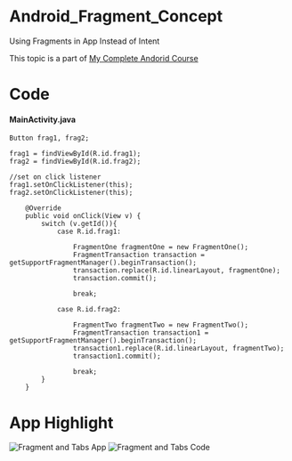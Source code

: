 # Android_Fragment_Concept
Using Fragments in App Instead of Intent

This topic is a part of [My Complete Andorid Course](https://github.com/ananddasani/Android_Apps)

# Code

#### MainActivity.java
```
Button frag1, frag2;

frag1 = findViewById(R.id.frag1);
frag2 = findViewById(R.id.frag2);

//set on click listener
frag1.setOnClickListener(this);
frag2.setOnClickListener(this);

    @Override
    public void onClick(View v) {
        switch (v.getId()){
            case R.id.frag1:

                FragmentOne fragmentOne = new FragmentOne();
                FragmentTransaction transaction = getSupportFragmentManager().beginTransaction();
                transaction.replace(R.id.linearLayout, fragmentOne);
                transaction.commit();

                break;

            case R.id.frag2:

                FragmentTwo fragmentTwo = new FragmentTwo();
                FragmentTransaction transaction1 = getSupportFragmentManager().beginTransaction();
                transaction1.replace(R.id.linearLayout, fragmentTwo);
                transaction1.commit();

                break;
        }
    }
```

# App Highlight
![Fragment and Tabs App](https://user-images.githubusercontent.com/74413402/192095523-887768de-3e7c-4916-a606-17d6a503652e.png)
![Fragment and Tabs Code](https://user-images.githubusercontent.com/74413402/192095527-af78a92f-7e72-4c23-88c1-7f7d498f2231.png)

